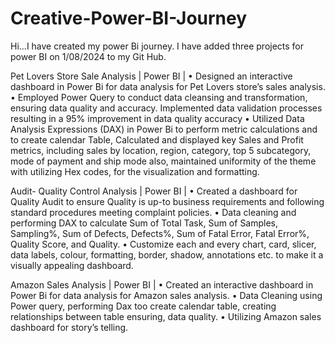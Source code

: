  # Creative-Power-BI-Journey
 Hi...I have created my power Bi journey.
 I have added three projects for power BI on 1/08/2024 to my Git Hub.

 
 Pet Lovers Store Sale Analysis | Power BI |
•	Designed an interactive dashboard in Power Bi for data analysis for Pet Lovers store’s sales analysis.
•	Employed Power Query to conduct data cleansing and transformation, ensuring data quality and accuracy. Implemented data validation processes resulting in a 95% improvement in data quality accuracy
•	Utilized Data Analysis Expressions (DAX) in Power Bi to perform metric calculations and to create calendar Table, 
Calculated and displayed key Sales and Profit metrics, including sales by location, region, category, top 5 subcategory, mode of payment and ship mode also,
maintained uniformity of the theme with utilizing Hex codes, for the visualization and formatting. 


Audit- Quality Control Analysis | Power BI |
•	Created a dashboard for Quality Audit to ensure Quality is up-to business requirements and following standard procedures meeting complaint policies. 
•	Data cleaning and performing DAX to calculate Sum of Total Task, Sum of Samples, Sampling%, Sum of Defects, Defects%, Sum of Fatal Error, Fatal Error%, Quality Score, and Quality. 
•	Customize each and every chart, card, slicer, data labels, colour, formatting, border, shadow, annotations etc. to make it a visually appealing dashboard.


Amazon Sales Analysis | Power BI |
•	Created an interactive dashboard in Power Bi for data analysis for Amazon sales analysis.
•	Data Cleaning using Power query, performing Dax too create calendar table, creating relationships between table ensuring, data quality. 
•	Utilizing Amazon sales dashboard for story’s telling.

